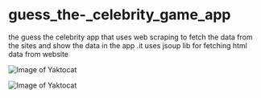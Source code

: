 # guess_the-_celebrity_game_app
the guess the celebrity app that uses web scraping to fetch the data from the sites and show the data in the app .it uses jsoup lib for fetching html data from website

![Image of Yaktocat](https://1.bp.blogspot.com/-WHcQ61xPzXw/XYS-SM7ywUI/AAAAAAAABrM/F-Dz7qwHpHURmyzP06rol9sw7FC7NrSTQCPcBGAYYCw/s400/device-2019-09-20-172412.png)

![Image of Yaktocat](https://1.bp.blogspot.com/-G1-6PG2BajA/XYS-Sjb8jdI/AAAAAAAABrQ/P8AG6Pfa4-M4OdghvKclgInWfxVnvNLyACPcBGAYYCw/s400/device-2019-09-20-172506.png)
